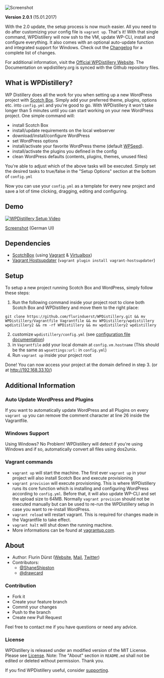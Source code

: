 ![Screenshot](http://files.flurinduerst.ch/wpdistillery/wpdistillery_logo.png)

**Version 2.0.1** (15.01.2017)

With the 2.0 update, the setup process is now much easier. All you need to do after customizing your config file is `vagrant up`. That's it! With that single command, WPDistillery will now ssh to the VM, update WP-CLI, install and configure everything. It also comes with an optional auto-update function and integrated support for Windows. Check out the [Changelog](CHANGELOG.md) for a complete list of changes.

For additional information, visit the [Official WPDistillery Website](https://wpdistillery.org). The Documentation on wpdistillery.org is synced with the Github repository files.

## What is WPDistillery?
WP Distillery does all the work for you when setting up a new WordPress project with [Scotch Box](https://box.scotch.io/). Simply add your preferred theme, plugins, options etc. into `config.yml` and you're good to go. With WPDistillery it won't take longer than 5 minutes until you can start working on your new WordPress project.
One simple command will:
- install Scotch Box
- install/update requirements on the local webserver
- download/install/configure WordPress
- set WordPress options
- install/activate your favorite WordPress theme (default [WPSeed](https://wpseed.org)).
- install/activate the plugins you defined in the config
- clean WordPress defaults (contents, plugins, themes, unused files)

You're able to adjust which of the above tasks will be executed. Simply set the desired tasks to true/false in the "Setup Options" section at the bottom of  `config.yml`

Now you can use your `config.yml` as a template for every new project and save a lot of time clicking, dragging, editing and configuring.

## Demo

[![WPDistillery Setup Video](http://files.flurinduerst.ch/wpdistillery/demovideo_thumb2.png)](https://youtu.be/y1GtIiODsxM)

[Screenshot](http://files.flurinduerst.ch/wpdistillery/setup_screenshot.jpg) (German UI)


## Dependencies
- [ScotchBox](https://box.scotch.io) (using [Vagrant](https://vagrantup.com) & [Virtualbox](https://virtualbox.org))
- [Vagrant Hostsupdater](https://github.com/cogitatio/vagrant-hostsupdater) (`vagrant plugin install vagrant-hostsupdater`)

## Setup
To setup a new project running Scotch Box and WordPress, simply follow these steps:

1. Run the following command inside your project root to clone both Scotch Box and WPDistillery and move them to the right place:

  ```
  git clone https://github.com/flurinduerst/WPDistillery.git && mv WPDistillery/Vagrantfile Vagrantfile && mv WPDistillery/wpdistillery wpdistillery2 && rm -rf WPDistillery && mv wpdistillery2 wpdistillery
  ```

2. customize `wpdistillery/config.yml` (see [configuration file documentation](README_CONFIG.md))
3. in `Vagrantfile` add your local domain at `config.vm.hostname` (This should be the same as `wpsettings:url:` in `config.yml`)
4. Run `vagrant up` inside your project root

Done! You can now access your project at the domain defined in step 3. (or at http://192.168.33.10/)

## Additional Information

### Auto Update WordPress and Plugins
If you want to automatically update WordPress and all Plugins on every `vagrant up` you can remove the comment character at line 26 inside the Vagrantfile.

### Windows Support
Using Windows? No Problem! WPDistillery will detect if you're using Windows and if so, automatically convert all files using dos2unix.

### Vagrant commands
* `vagrant up` will start the machine. The first ever `vagrant up` in your project will also install Scotch Box and execute provisioning
* `vagrant provision` will execute provisioning. This is where WPDistillery runs its core function which is installing and configuring WordPress according to `config.yml`. Before that, it will also update WP-CLI and set the upload size to 64MB. Normally `vagrant provision` should not be executed manually but can be used to re-run the WPDistillery setup in case you want to re-install WordPress.
* `vagrant reload` will restart vagrant. This is required for changes made in the Vagrantfile to take effect.
* `vagrant halt` will shut down the running machine.
* More informations can be found at [vagrantup.com](https://vagrantup.com).

## About

* Author: Flurin Dürst ([Website](https://flurinduerst.ch), [Mail](mailto:flurin@flurinduerst.ch), [Twitter](https://twitter.com/flurinduerst))
* Contributors:
  * [@ShaneShipston](https://github.com/ShaneShipston)
  * [@drawcard](https://github.com/drawcard)

### Contribution
* Fork it
* Create your feature branch
* Commit your changes
* Push to the branch
* Create new Pull Request

Feel free to contact me if you have questions or need any advice.

### License
WPDistillery is released under an modified version of the MIT License. Please see [License](LICENSE.md).
Note: The "About" section in `README.md` shall not be edited or deleted without permission. Thank you.

If you find WPDistillery useful, consider [supporting](https://www.paypal.me/FlurinDuerst/10).
